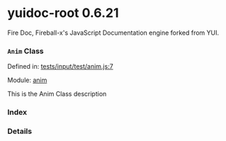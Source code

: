
# yuidoc-root 0.6.21

Fire Doc, Fireball-x&#x27;s JavaScript Documentation engine forked from YUI.

### `Anim` Class


Defined in: [tests/input/test/anim.js:7](../files/tests/input/test/anim.js.js)

Module: [anim](../modules/anim.md)




This is the Anim Class description

### Index







### Details




